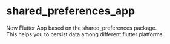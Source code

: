 # shared_preferences_app
New Flutter App based on the shared_preferences package. <br>
This helps you to persist data among different flutter platforms.

